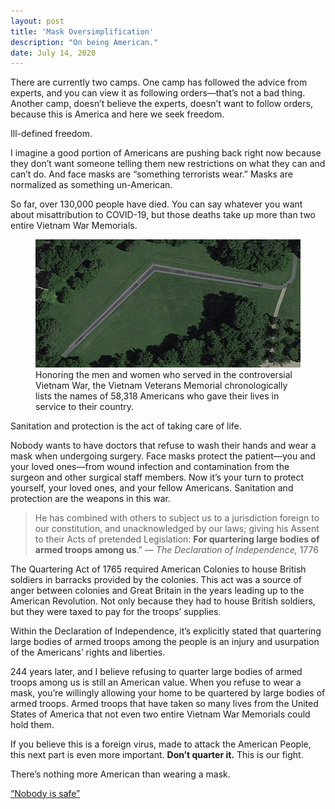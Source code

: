 ```yaml
---
layout: post
title: 'Mask Oversimplification'
description: "On being American."
date: July 14, 2020
---
```


There are currently two camps. One camp has followed the advice from experts, and you can view it as following orders—that’s not a bad thing. Another camp, doesn’t believe the experts, doesn’t want to follow orders, because this is America and here we seek freedom.

Ill-defined freedom.

I imagine a good portion of Americans are pushing back right now because they don’t want someone telling them new restrictions on what they can and can’t do. And face masks are “something terrorists wear.”
Masks are normalized as something un-American. 

So far, over 130,000 people have died. You can say whatever you want about misattribution to COVID-19, but those deaths take up more than two entire Vietnam War Memorials.

<figure class="blog-figure image component image-big image-fullbleed body-copy-wide">
<img class="picture-image" src="/images/posts/vietnamveteransmemorial.png" alt="vietnam veterans memorial">
<figcaption class="image-text">Honoring the men and women who served in the controversial Vietnam War, the Vietnam Veterans Memorial chronologically lists the names of 58,318 Americans who gave their lives in service to their country.</figcaption>
</figure>

Sanitation and protection is the act of taking care of life.

Nobody wants to have doctors that refuse to wash their hands and wear a mask when undergoing surgery. Face masks protect the patient—you and your loved ones—from wound infection and contamination from the surgeon and other surgical staff members.
Now it’s your turn to protect yourself, your loved ones, and your fellow Americans. Sanitation and protection are the weapons in this war.

> He has combined with others to subject us to a jurisdiction foreign to our constitution, and unacknowledged by our laws; giving his Assent to their Acts of pretended Legislation: **For quartering large bodies of armed troops among us**.”
— *The Declaration of Independence,* 1776

The Quartering Act of 1765 required American Colonies to house British soldiers in barracks provided by the colonies. This act was a source of anger between colonies and Great Britain in the years leading up to the American Revolution. Not only because they had to house British soldiers, but they were taxed to pay for the troops’ supplies.

Within the Declaration of Independence, it’s explicitly stated that quartering large bodies of armed troops among the people is an injury and usurpation of the Americans’ rights and liberties.

244 years later, and I believe refusing to quarter large bodies of armed troops among us is still an American value.
When you refuse to wear a mask, you’re willingly allowing your home to be quartered by large bodies of armed troops. Armed troops that have taken so many lives from the United States of America that not even two entire Vietnam War Memorials could hold them.

If you believe this is a foreign virus, made to attack the American People, this next part is even more important. **Don’t quarter it.** This is our fight.

There’s nothing more American than wearing a mask.

[“Nobody is safe”](https://youtu.be/zI3yU5Z2adI)
